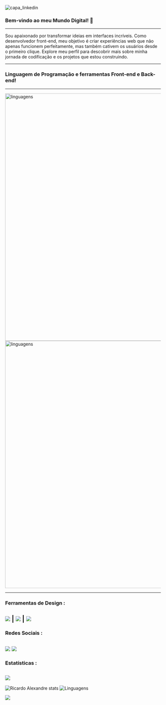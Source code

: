 
![capa_linkedin](https://github.com/RicardoAlexandrejs/ricardoalexandrejs/assets/158041416/bf36a75a-023b-4fde-ae1e-fd4cd44ebf4f)

### Bem-vindo ao meu Mundo Digital! 👋 
---
Sou apaixonado por transformar ideias em interfaces incríveis. Como desenvolvedor front-end, meu objetivo é criar experiências web que não apenas funcionem perfeitamente, mas também cativem os usuários desde o primeiro clique. Explore meu perfil para descobrir mais sobre minha jornada de codificação e os projetos que estou construindo.

---
### Linguagem de Programação e ferramentas Front-end e Back-end!
---
<img src="https://mir-s3-cdn-cf.behance.net/project_modules/max_1200/0a140a191220227.65c7bc912c091.png" alt="linguagens" width="800px">
<img src="https://mir-s3-cdn-cf.behance.net/project_modules/max_1200/127b5e191220227.65c7bc912cd48.png" alt="linguagens" width="800px">

---
### Ferramentas de Design :

<img src="https://aleen42.github.io/badges/src/illustrator.svg"> | <img src="https://aleen42.github.io/badges/src/photoshop.svg"> | <img src="https://aleen42.github.io/badges/src/after_effects.svg">
---

### Redes Sociais :

<a href="https://www.linkedin.com/in/ricardoalexandrejs/" target="blank"> <img src="https://img.shields.io/badge/LinkedIn-0077B5?style=for-the-badge&logo=linkedin&logoColor=white"></a>
<a href="https://www.behance.net/RicardoAjdesigner" target="blank"> <img src="https://img.shields.io/badge/Behance-0054F7?style=for-the-badge&logo=behance&logoColor=white"></a>
---
### Estatísticas :
![](https://komarev.com/ghpvc/?username=ricardoalexandrejs&style=flat-square&label=PERFIL-VISUALIZADO) <br>
---
![Ricardo Alexandre stats](https://github-readme-stats.vercel.app/api?username=ricardoalexandrejs&show_icons=true&theme=cobalt)
![Linguagens](https://github-readme-stats.vercel.app/api/top-langs/?username=ricardoalexandrejs&show_icons=true&theme=cobalt)


<img src="https://mir-s3-cdn-cf.behance.net/project_modules/1400/edf833191220227.65c7ccfe4a111.png">

